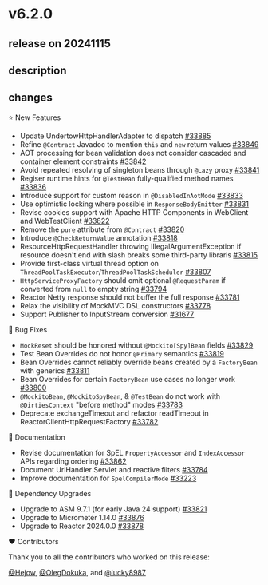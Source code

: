 # v6.2.0

## release on 20241115
## description
## changes
⭐ New Features

* Update UndertowHttpHandlerAdapter to dispatch <a href="https://github.com/spring-projects/spring-framework/issues/33885" data-hovercard-type="issue" data-hovercard-url="/spring-projects/spring-framework/issues/33885/hovercard">#33885</a>
* Refine <code>@Contract</code> Javadoc to mention <code>this</code> and <code>new</code> return values <a href="https://github.com/spring-projects/spring-framework/issues/33849" data-hovercard-type="issue" data-hovercard-url="/spring-projects/spring-framework/issues/33849/hovercard">#33849</a>
* AOT processing for bean validation does not consider cascaded and container element constraints <a href="https://github.com/spring-projects/spring-framework/issues/33842" data-hovercard-type="issue" data-hovercard-url="/spring-projects/spring-framework/issues/33842/hovercard">#33842</a>
* Avoid repeated resolving of singleton beans through <code>@Lazy</code> proxy <a href="https://github.com/spring-projects/spring-framework/issues/33841" data-hovercard-type="issue" data-hovercard-url="/spring-projects/spring-framework/issues/33841/hovercard">#33841</a>
* Regiser runtime hints for <code>@TestBean</code> fully-qualified method names <a href="https://github.com/spring-projects/spring-framework/issues/33836" data-hovercard-type="issue" data-hovercard-url="/spring-projects/spring-framework/issues/33836/hovercard">#33836</a>
* Introduce support for custom reason in <code>@DisabledInAotMode</code> <a href="https://github.com/spring-projects/spring-framework/issues/33833" data-hovercard-type="issue" data-hovercard-url="/spring-projects/spring-framework/issues/33833/hovercard">#33833</a>
* Use optimistic locking where possible in <code>ResponseBodyEmitter</code> <a href="https://github.com/spring-projects/spring-framework/pull/33831" data-hovercard-type="pull_request" data-hovercard-url="/spring-projects/spring-framework/pull/33831/hovercard">#33831</a>
* Revise cookies support with Apache HTTP Components in WebClient and WebTestClient <a href="https://github.com/spring-projects/spring-framework/issues/33822" data-hovercard-type="issue" data-hovercard-url="/spring-projects/spring-framework/issues/33822/hovercard">#33822</a>
* Remove the <code>pure</code> attribute from <code>@Contract</code> <a href="https://github.com/spring-projects/spring-framework/issues/33820" data-hovercard-type="issue" data-hovercard-url="/spring-projects/spring-framework/issues/33820/hovercard">#33820</a>
* Introduce <code>@CheckReturnValue</code> annotation <a href="https://github.com/spring-projects/spring-framework/issues/33818" data-hovercard-type="issue" data-hovercard-url="/spring-projects/spring-framework/issues/33818/hovercard">#33818</a>
* ResourceHttpRequestHandler throwing IllegalArgumentException if resource doesn't end with slash breaks some third-party libraris <a href="https://github.com/spring-projects/spring-framework/issues/33815" data-hovercard-type="issue" data-hovercard-url="/spring-projects/spring-framework/issues/33815/hovercard">#33815</a>
* Provide first-class virtual thread option on <code>ThreadPoolTaskExecutor</code>/<code>ThreadPoolTaskScheduler</code> <a href="https://github.com/spring-projects/spring-framework/issues/33807" data-hovercard-type="issue" data-hovercard-url="/spring-projects/spring-framework/issues/33807/hovercard">#33807</a>
* <code>HttpServiceProxyFactory</code> should omit optional <code>@RequestParam</code> if converted from <code>null</code> to empty string <a href="https://github.com/spring-projects/spring-framework/issues/33794" data-hovercard-type="issue" data-hovercard-url="/spring-projects/spring-framework/issues/33794/hovercard">#33794</a>
* Reactor Netty response should not buffer the full response <a href="https://github.com/spring-projects/spring-framework/issues/33781" data-hovercard-type="issue" data-hovercard-url="/spring-projects/spring-framework/issues/33781/hovercard">#33781</a>
* Relax the visibility of MockMVC DSL constructors <a href="https://github.com/spring-projects/spring-framework/pull/33778" data-hovercard-type="pull_request" data-hovercard-url="/spring-projects/spring-framework/pull/33778/hovercard">#33778</a>
* Support Publisher to InputStream conversion <a href="https://github.com/spring-projects/spring-framework/pull/31677" data-hovercard-type="pull_request" data-hovercard-url="/spring-projects/spring-framework/pull/31677/hovercard">#31677</a>

🐞 Bug Fixes

* <code>MockReset</code> should be honored without <code>@Mockito[Spy]Bean</code> fields <a href="https://github.com/spring-projects/spring-framework/issues/33829" data-hovercard-type="issue" data-hovercard-url="/spring-projects/spring-framework/issues/33829/hovercard">#33829</a>
* Test Bean Overrides do not honor <code>@Primary</code> semantics <a href="https://github.com/spring-projects/spring-framework/issues/33819" data-hovercard-type="issue" data-hovercard-url="/spring-projects/spring-framework/issues/33819/hovercard">#33819</a>
* Bean Overrides cannot reliably override beans created by a <code>FactoryBean</code> with generics <a href="https://github.com/spring-projects/spring-framework/issues/33811" data-hovercard-type="issue" data-hovercard-url="/spring-projects/spring-framework/issues/33811/hovercard">#33811</a>
* Bean Overrides for certain <code>FactoryBean</code> use cases no longer work <a href="https://github.com/spring-projects/spring-framework/issues/33800" data-hovercard-type="issue" data-hovercard-url="/spring-projects/spring-framework/issues/33800/hovercard">#33800</a>
* <code>@MockitoBean</code>, <code>@MockitoSpyBean</code>, & <code>@TestBean</code> do not work with <code>@DirtiesContext</code> "before method" modes <a href="https://github.com/spring-projects/spring-framework/issues/33783" data-hovercard-type="issue" data-hovercard-url="/spring-projects/spring-framework/issues/33783/hovercard">#33783</a>
* Deprecate exchangeTimeout and refactor readTimeout in ReactorClientHttpRequestFactory <a href="https://github.com/spring-projects/spring-framework/issues/33782" data-hovercard-type="issue" data-hovercard-url="/spring-projects/spring-framework/issues/33782/hovercard">#33782</a>

📔 Documentation

* Revise documentation for SpEL <code>PropertyAccessor</code> and <code>IndexAccessor</code> APIs regarding ordering <a href="https://github.com/spring-projects/spring-framework/issues/33862" data-hovercard-type="issue" data-hovercard-url="/spring-projects/spring-framework/issues/33862/hovercard">#33862</a>
* Document UrlHandler Servlet and reactive filters <a href="https://github.com/spring-projects/spring-framework/issues/33784" data-hovercard-type="issue" data-hovercard-url="/spring-projects/spring-framework/issues/33784/hovercard">#33784</a>
* Improve documentation for <code>SpelCompilerMode</code> <a href="https://github.com/spring-projects/spring-framework/issues/33223" data-hovercard-type="issue" data-hovercard-url="/spring-projects/spring-framework/issues/33223/hovercard">#33223</a>

🔨 Dependency Upgrades

* Upgrade to ASM 9.7.1 (for early Java 24 support) <a href="https://github.com/spring-projects/spring-framework/issues/33821" data-hovercard-type="issue" data-hovercard-url="/spring-projects/spring-framework/issues/33821/hovercard">#33821</a>
* Upgrade to Micrometer 1.14.0 <a href="https://github.com/spring-projects/spring-framework/issues/33876" data-hovercard-type="issue" data-hovercard-url="/spring-projects/spring-framework/issues/33876/hovercard">#33876</a>
* Upgrade to Reactor 2024.0.0 <a href="https://github.com/spring-projects/spring-framework/issues/33878" data-hovercard-type="issue" data-hovercard-url="/spring-projects/spring-framework/issues/33878/hovercard">#33878</a>

❤️ Contributors

Thank you to all the contributors who worked on this release:

<a class="user-mention notranslate" data-hovercard-type="user" data-hovercard-url="/users/Hejow/hovercard" data-octo-click="hovercard-link-click" data-octo-dimensions="link_type:self" href="https://github.com/Hejow">@Hejow</a>, <a class="user-mention notranslate" data-hovercard-type="user" data-hovercard-url="/users/OlegDokuka/hovercard" data-octo-click="hovercard-link-click" data-octo-dimensions="link_type:self" href="https://github.com/OlegDokuka">@OlegDokuka</a>, and <a class="user-mention notranslate" data-hovercard-type="user" data-hovercard-url="/users/lucky8987/hovercard" data-octo-click="hovercard-link-click" data-octo-dimensions="link_type:self" href="https://github.com/lucky8987">@lucky8987</a>

